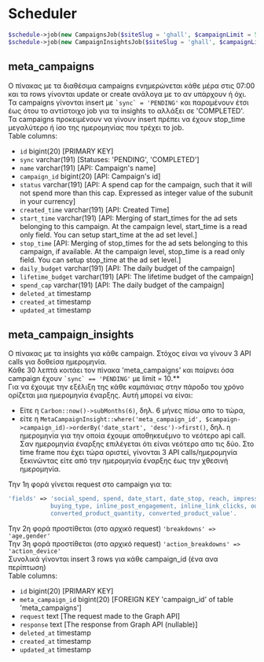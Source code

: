 # Scheduler
```php 
$schedule->job(new CampaignsJob($siteSlug = 'ghall', $campaignLimit = 500))->dailyAt('07:00');
$schedule->job(new CampaignInsightsJob($siteSlug = 'ghall', $campaignLimit = 10))->everyThirtyMinutes();
```

## meta_campaigns
Ο πίνακας με τα διαθέσιμα campaigns ενημερώνεται κάθε μέρα στις 07:00 και τα rows γίνονται update or create ανάλογα με το αν υπάρχουν ή όχι.  
Τα campaigns γίνονται insert με `` `sync` = 'PENDING' `` και παραμένουν έτσι έως ότου το αντίστοιχο job για τα insights το αλλάξει σε 'COMPLETED'.  
Τα campaigns προκειμένουν να γίνουν insert πρέπει να έχουν stop_time μεγαλύτερο ή ίσο της ημερομηνίας που τρέχει το job.  
Table columns:  
- `id` bigint(20) [PRIMARY KEY]
- `sync` varchar(191) [Statuses: 'PENDING', 'COMPLETED']
- `name` varchar(191) [API: Campaign's name]
- `campaign_id` bigint(20) [API: Campaign's id]
- `status` varchar(191) [API: A spend cap for the campaign, such that it will not spend more than this cap. Expressed as integer value of the subunit in your currency]
- `created_time` varchar(191) [API: Created Time]
- `start_time` varchar(191) [API: Merging of start_times for the ad sets belonging to this campaign. At the campaign level, start_time is a read only field. You can setup start_time at the ad set level.]
- `stop_time` [API: Merging of stop_times for the ad sets belonging to this campaign, if available. At the campaign level, stop_time is a read only field. You can setup stop_time at the ad set level.]
- `daily_budget` varchar(191) [API: The daily budget of the campaign]
- `lifetime_budget` varchar(191) [API: The lifetime budget of the campaign]
- `spend_cap` varchar(191) [API: The daily budget of the campaign] 
- `deleted_at` timestamp
- `created_at` timestamp
- `updated_at` timestamp

## meta_campaign_insights
Ο πίνακας με τα insights για κάθε campaign. Στόχος είναι να γίνουν 3 API calls για δοθείσα ημερομηνία.  
Κάθε 30 λεπτά κοιτάει τον πίνακα 'meta_campaigns' και παίρνει όσα campaign έχουν `` `sync` == 'PENDING' `` με limit = 10.**    
Για να έχουμε την εξέλιξη της κάθε καμπάνιας στην πάροδο του χρόνο ορίζεται μια ημερομηνία έναρξης. Αυτή μπορεί να είναι:  
- Είτε η  ``Carbon::now()->subMonths(6)``, δηλ. 6 μήνες πίσω απο το τώρα, 
- είτε η ``MetaCampaignInsight::where('meta_campaign_id', $campaign->campaign_id)->orderBy('date_start', 'desc')->first()``, δηλ. η ημερομηνία για την οποία έχουμε αποθηκευέμνο το νεότερο api call.
Σαν ημερομηνία έναρξης επιλέγεται ότι είναι νεότερο απο τις δύο. 
Στο time frame που έχει τώρα οριστεί, γίνονται 3 API calls/ημερομηνία ξεκινώντας είτε από την ημερομηνία έναρξης έως την χθεσινή ημερομηνία.  

Την 1η φορά γίνεται request στο campaign για τα:  
```php
'fields' => 'social_spend, spend, date_start, date_stop, reach, impressions, clicks, actions, conversions, conversion_values, 
            buying_type, inline_post_engagement, inline_link_clicks, outbound_clicks, frequency, age_targeting, 
            converted_product_quantity, converted_product_value'.
``` 
Την 2η φορά προστίθεται (στο αρχικό request) ``` 'breakdowns' => 'age,gender' ```  
Την 3η φορά προστίθεται (στο αρχικό request) ``` 'action_breakdowns' => 'action_device' ```  
Συνολικά γίνονται insert 3 rows για κάθε campaign_id (ένα ανα περίπτωση)  
Table columns:  
- `id` bigint(20) [PRIMARY KEY]
- `meta_campaign_id` bigint(20) [FOREIGN KEY 'campaign_id' of table 'meta_campaigns']
- `request` text [The request made to the Graph API]
- `response` text [The response from Graph API (nullable)]
- `deleted_at` timestamp 
- `created_at` timestamp 
- `updated_at` timestamp
